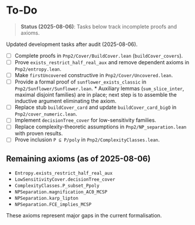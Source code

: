 # To-Do
> **Status (2025-08-06)**: Tasks below track incomplete proofs and axioms.


Updated development tasks after audit (2025-08-06).

- [ ] Complete proofs in `Pnp2/Cover/BuildCover.lean` (`buildCover_covers`).
- [ ] Prove `exists_restrict_half_real_aux` and remove dependent axioms in `Pnp2/entropy.lean`.
- [ ] Make `firstUncovered` constructive in `Pnp2/Cover/Uncovered.lean`.
- [ ] Provide a formal proof of `sunflower_exists_classic` in `Pnp2/Sunflower/Sunflower.lean`.
      * Auxiliary lemmas (`sum_slice_inter`, maximal disjoint families) are in place; next step is to assemble the inductive argument eliminating the axiom.
- [ ] Replace stub `buildCover_card` and update `buildCover_card_bigO` in `Pnp2/cover_numeric.lean`.
- [ ] Implement `decisionTree_cover` for low-sensitivity families.
- [ ] Replace complexity-theoretic assumptions in `Pnp2/NP_separation.lean` with proven results.
- [ ] Prove inclusion `P ⊆ P/poly` in `Pnp2/ComplexityClasses.lean`.

## Remaining axioms (as of 2025-08-06)

- `Entropy.exists_restrict_half_real_aux`
- `LowSensitivityCover.decisionTree_cover`
- `ComplexityClasses.P_subset_Ppoly`
- `NPSeparation.magnification_AC0_MCSP`
- `NPSeparation.karp_lipton`
- `NPSeparation.FCE_implies_MCSP`

These axioms represent major gaps in the current formalisation.

